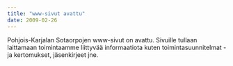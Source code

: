 ```yaml
---
title: "www-sivut avattu"
date: 2009-02-26
---
```


Pohjois-Karjalan Sotaorpojen www-sivut on avattu. Sivuille tullaan laittamaan toimintaamme liittyvää informaatiota kuten toimintasuunnitelmat -ja kertomukset, jäsenkirjeet jne.
